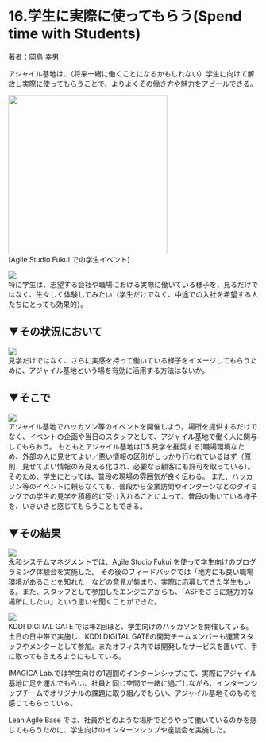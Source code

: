 # 16.学生に実際に使ってもらう(Spend time with Students)   
著者：岡島 幸男

アジャイル基地は、（将来一緒に働くことになるかもしれない）学生に向けて解放し実際に使ってもらうことで、よりよくその働き方や魅力をアピールできる。

<img src="https://github.com/kenjihiranabe/agile-base-patterns/blob/master/images/image25.png" width="320px"><br>
[Agile Studio Fukui での学生イベント]
  
<img src="https://user-images.githubusercontent.com/2367030/82320553-71f01300-9a0e-11ea-84cd-fccb8396900d.png"><br>
特に学生は、志望する会社や職場における実際に働いている様子を、見るだけではなく、生々しく体験してみたい（学生だけでなく、中途での入社を希望する人たちにとっても効果的）。

## ▼その状況において  
<img src="https://user-images.githubusercontent.com/2367030/82320672-9f3cc100-9a0e-11ea-82dd-813a1c73f073.png"><br>
見学だけではなく、さらに実感を持って働いている様子をイメージしてもらうために、アジャイル基地という場を有効に活用する方法はないか。

## ▼そこで  
<img src="https://user-images.githubusercontent.com/2367030/82320711-ad8add00-9a0e-11ea-9fc7-f68ee353d98f.png"><br>
アジャイル基地でハッカソン等のイベントを開催しよう。場所を提供するだけでなく、イベントの企画や当日のスタッフとして、アジャイル基地で働く人に関与してもらおう。
もともとアジャイル基地は[15.見学を推奨する]職場環境なため、外部の人に見せてよい／悪い情報の区別がしっかり行われているはず（原則、見せてよい情報のみ見える化され、必要なら顧客にも許可を取っている）。そのため、学生にとっては、普段の現場の雰囲気が良く伝わる。
また、ハッカソン等のイベントに頼らなくても、普段から企業訪問やインターンなどのタイミングでの学生の見学を積極的に受け入れることによって、普段の働いている様子を、いきいきと感じてもらうこともできる。

## ▼その結果  
<img src="https://user-images.githubusercontent.com/2367030/82320743-bbd8f900-9a0e-11ea-90a1-3b7b8355bd0d.png"><br>
永和システムマネジメントでは、Agile Studio Fukui を使って学生向けのプログラミング体験会を実施した。
その後のフィードバックでは「地方にも良い職場環境があることを知れた」などの意見が集まり、実際に応募してきた学生もいる。また、スタッフとして参加したエンジニアからも、「ASFをさらに魅力的な場所にしたい」という思いを聞くことができた。

<img src="https://user-images.githubusercontent.com/2367030/82320784-cd220580-9a0e-11ea-8960-f772c00ff6db.png"><br>
KDDI DIGITAL GATE では年2回ほど、学生向けのハッカソンを開催している。土日の日中帯で実施し、KDDI DIGITAL GATEの開発チームメンバーも運営スタッフやメンターとして参加。またオフィス内では開発したサービスを置いて、手に取ってもらえるようにもしている。

IMAGICA Lab.では学生向けの1週間のインターンシップにて、実際にアジャイル基地に足を運んでもらい、社員と同じ空間で一緒に過ごしながら、インターンシップチームでオリジナルの課題に取り組んでもらい、アジャイル基地そのものを感じてもらっている。

Lean Agile Base では、社員がどのような場所でどうやって働いているのかを感じてもらうために、学生向けのインターンシップや座談会を実施した。
